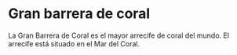 # Gran barrera de coral

La Gran Barrera de Coral es el mayor arrecife de coral del mundo. El arrecife
está situado en el Mar del Coral.
